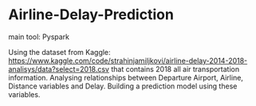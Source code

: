 # Airline-Delay-Prediction

main tool: Pyspark

Using the dataset from Kaggle:
https://www.kaggle.com/code/strahinjamiljkovi/airline-delay-2014-2018-analisys/data?select=2018.csv
that contains 2018 all air transportation information.
Analysing relationships between Departure Airport, Airline, Distance variables and Delay.
Building a prediction model using these variables.
